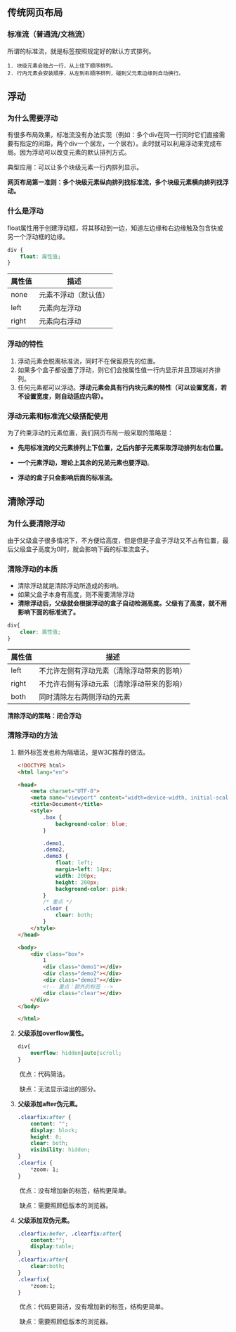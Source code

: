 ## 传统网页布局

### 标准流（普通流/文档流）

所谓的标准流，就是标签按照规定好的默认方式排列。

	1. 块级元素会独占一行，从上往下顺序排列。
 	2. 行内元素会安装顺序，从左到右顺序排列，碰到父元素边缘则自动换行。

## 浮动

### 为什么需要浮动

有很多布局效果，标准流没有办法实现（例如：多个div在同一行同时它们直接需要有指定的间距，两个div一个居左，一个居右）。此时就可以利用浮动来完成布局。因为浮动可以改变元素的默认排列方式。

典型应用：可以让多个块级元素一行内排列显示。

**网页布局第一准则：多个块级元素纵向排列找标准流，多个块级元素横向排列找浮动。**

### 什么是浮动

float属性用于创建浮动框，将其移动到一边，知道左边缘和右边缘触及包含快或另一个浮动框的边缘。

```css
div {
    float: 属性值;
}
```

| 属性值 | 描述                 |
| ------ | -------------------- |
| none   | 元素不浮动（默认值） |
| left   | 元素向左浮动         |
| right  | 元素向右浮动         |

### 浮动的特性

1.  浮动元素会脱离标准流，同时不在保留原先的位置。
2.  如果多个盒子都设置了浮动，则它们会按属性值一行内显示并且顶端对齐排列。
3.  任何元素都可以浮动。**浮动元素会具有行内块元素的特性（可以设置宽高，若不设置宽度，则自动适应内容）。**

### 浮动元素和标准流父级搭配使用

为了约束浮动的元素位置，我们网页布局一般采取的策略是：

-   **先用标准流的父元素排列上下位置，之后内部子元素采取浮动排列左右位置。**

-   **一个元素浮动，理论上其余的兄弟元素也要浮动**。
-   **浮动的盒子只会影响后面的标准流。**

## 清除浮动

### 为什么要清除浮动

由于父级盒子很多情况下，不方便给高度，但是但是子盒子浮动又不占有位置，最后父级盒子高度为0时，就会影响下面的标准流盒子。

### 清除浮动的本质

-   清除浮动就是清除浮动所造成的影响。
-   如果父盒子本身有高度，则不需要清除浮动
-   **清除浮动后，父级就会根据浮动的盒子自动检测高度。父级有了高度，就不用影响下面的标准流了。**

```css
div{
    clear: 属性值;
}
```

| 属性值 | 描述                                       |
| ------ | ------------------------------------------ |
| left   | 不允许左侧有浮动元素（清除浮动带来的影响） |
| right  | 不允许右侧有浮动元素（清除浮动带来的影响） |
| both   | 同时清除左右两侧浮动的元素                 |

**清除浮动的策略：闭合浮动**

### 清除浮动的方法

1.  额外标签发也称为隔墙法，是W3C推荐的做法。

    ```html
    <!DOCTYPE html>
    <html lang="en">
    
    <head>
        <meta charset="UTF-8">
        <meta name="viewport" content="width=device-width, initial-scale=1.0">
        <title>Document</title>
        <style>
            .box {
                background-color: blue;
            }
    
            .demo1,
            .demo2,
            .demo3 {
                float: left;
                margin-left: 14px;
                width: 200px;
                height: 200px;
                background-color: pink;
            }
    		/* 重点 */
            .clear {
                clear: both;
            }
        </style>
    </head>
    
    <body>
        <div class="box">
            1
            <div class="demo1"></div>
            <div class="demo2"></div>
            <div class="demo3"></div>
            <!-- 重点：额外的标签 -->
            <div class="clear"></div>
        </div>
    </body>
    
    </html>
    ```

    

2.  **父级添加overflow属性。**

    ```css
    div{
        overflow: hidden|auto|scroll;
    }
    ```

    ​	优点：代码简洁。

    ​	缺点：无法显示溢出的部分。

3.  **父级添加after伪元素。**

    ```css
    .clearfix:after {
        content: "";
        display: block;
        height: 0;
        clear: both;
        visibility: hidden;
    }
    .clearfix {
        *zoom: 1;
    }
    ```

    ​	优点：没有增加新的标签，结构更简单。

    ​	缺点：需要照顾低版本的浏览器。

4.  **父级添加双伪元素。**

    ```css
    .clearfix:befor, .clearfix:after{
        content:"";
        display:table;
    }
    .clearfix:after{
        clear:both;
    }
    .clearfix{
        *zoom:1;
    }
    ```

    ​	优点：代码更简洁，没有增加新的标签，结构更简单。

    ​	缺点：需要照顾低版本的浏览器。